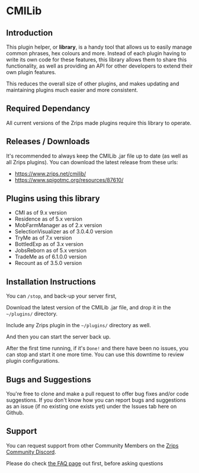 # CMILib

## Introduction

This plugin helper, or **library**, is a handy tool that allows us to easily manage common phrases, hex colours and more. Instead of each plugin having to write its own code for these features, this library allows them to share this functionality, as well as providing an API for other developers to extend their own plugin features. 

This reduces the overall size of other plugins, and makes updating and maintaining plugins much easier and more consistent.

## Required Dependancy

All current versions of the Zrips made plugins require this library to operate.

## Releases / Downloads

It's recommended to always keep the CMILib .jar file up to date (as well as all Zrips plugins). You can download the latest release from these urls:

- https://www.zrips.net/cmilib/
- https://www.spigotmc.org/resources/87610/

## Plugins using this library

- CMI as of 9.x version
- Residence as of 5.x version
- MobFarmManager as of 2.x version
- SelectionVisualizer as of 3.0.4.0 version
- TryMe as of 7.x version
- BottledExp as of 3.x version
- JobsReborn as of 5.x version
- TradeMe as of 6.1.0.0 version
- Recount as of 3.5.0 version

## Installation Instructions

You can `/stop`, and back-up your server first,

Download the latest version of the CMILib .jar file, and drop it in the `~/plugins/` directory.

Include any Zrips plugin in the `~/plugins/` directory as well.

And then you can start the server back up.

After the first time running, if it's `Done!` and there have been no issues, you can stop and start it one more time. You can use this downtime to review plugin configurations.

## Bugs and Suggestions

You're free to clone and make a pull request to offer bug fixes and/or code suggestions. If you don't know how you can report bugs and suggestions as an issue (if no existing one exists yet) under the Issues tab here on Github.

## Support

You can request support from other Community Members on the [Zrips Community Discord](https://discord.gg/dDMamN4).

Please do check [the FAQ page](https://www.zrips.net/cmilib/faq/) out first, before asking questions

